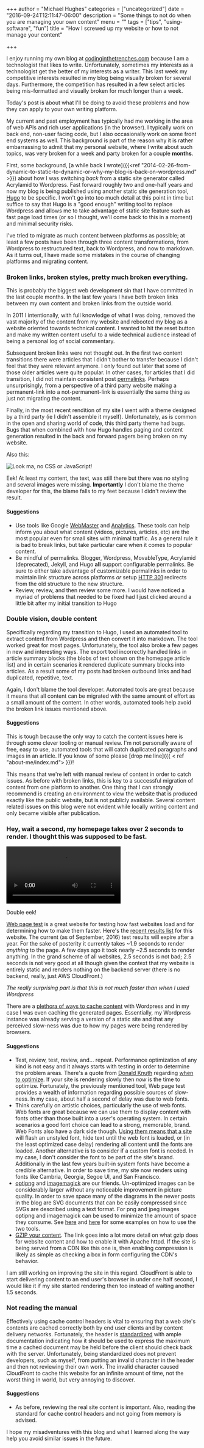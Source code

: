 +++
author = "Michael Hughes"
categories = ["uncategorized"]
date = "2016-09-24T12:11:47-06:00"
description = "Some things to not do when you are managing your own content"
menu = ""
tags = ["tips", "using-software", "fun"]
title = "How I screwed up my website or how to not manage your content"

+++

I enjoy running my own blog at [codinginthetrenches.com][1] because I am a technologist that likes to write. Unfortunately,
sometimes my interests as a technologist get the better of my interests as a writer. This last week my competitive interests
resulted in my blog being visually broken for several days. Furthermore, the competition has resulted in a few select articles being
mis-formatted and visually broken for much longer than a week. 

Today's post is about what I'll be doing to avoid these problems and how they can apply to your own writing platform.

[1]: https://www.codinginthetrenches.com "Coding in the Trenches"
<!--more-->

My current and past employment has typically had me working in the area of web APIs and rich user applications (in the browser). I
typically work on back end, non-user facing code, but I also occasionally work on some front end systems as well. This background
is part of the reason why it is rather embarrassing to admit that my personal website, where I write about such topics, was very broken for a
week and party broken for a couple **months**. 

First, some background, [a while back I wrote]({{<ref "2014-02-26-from-dynamic-to-static-to-dynamic-or-why-my-blog-is-back-on-wordpress.md" >}}) about how I was switching *back* from a static site generator called Acrylamid to 
Wordpress. Fast forward roughly two and one-half years and now my blog is being published using another static site generation tool,
[Hugo][3] to be specific. I won't go into too much detail at this point in time but suffice to say that Hugo is a "good enough" writing tool to replace
Wordpress and allows me to take advantage of static site feature such as fast page load times (or so I thought, we'll come back to this in a moment)
 and minimal security risks.

I've tried to migrate as much content between platforms as possible; at least a few posts have been through three content transformations, 
from Wordpress to restructured text, back to Wordpress, and now to markdown. As it turns out, I have made some mistakes in the course of
changing platforms and migrating content.

### Broken links, broken styles, pretty much broken everything.

This is probably the biggest web development sin that I have committed in the last couple months. In the last few years I have both
broken links between my own content and broken links from the outside world.

In 2011 I intentionally, with full knowledge of what I was doing, removed the vast majority of the content from my website and rebooted my blog
as a website oriented towards technical content. I wanted to hit the reset button and make my written content useful to a wide technical audience instead of
being a personal log of social commentary.

Subsequent broken links were not thought out. In the first two content transitions there were articles that I didn't bother to
transfer because I didn't feel that they were relevant anymore. I only found out later that some of those older articles were quite popular. In other cases,
for articles that I did transition, I did not maintain consistent post [permalinks][4]. Perhaps unsurprisingly, from a perspective of a third party website
 making a permanent-link into a not-permanent-link is essentially the same thing as just not migrating the content.

Finally, in the most recent rendition of my site I went with a theme designed by a third party (ie I didn't assemble it myself). Unfortunately, as is common
in the open and sharing world of code, this third party theme had bugs. Bugs that when combined with how Hugo handles paging and content generation resulted
in the back and forward pagers being broken on my website.

Also this:

![Look ma, no CSS or JavaScript!](/images/2016-09-24-screwing-up/1_screen_doc.jpg "Look ma, no CSS or JavaScript!")

Eek! At least my content, the text, was still there but there was no styling and several images were missing. **Importantly** I don't blame the theme developer
for this, the blame falls to my feet because I didn't review the result.

#### Suggestions

- Use tools like Google [WebMaster][5] and [Analytics][6]. These tools can help inform you about what content (videos, pictures, articles, etc) are the most popular
  even for small sites with minimal traffic. As a general rule it is bad to break links, but take particular care when it comes to popular content.
- Be mindful of permalinks. Blogger, Wordpress, MovableType, Acrylamid (deprecated), Jekyll, and Hugo **all** support configurable permalinks. Be sure to either take
  advantage of customizable permalinks in order to maintain link structure across platforms *or* setup [HTTP 301][7] redirects from the old structure to the new structure.
- Review, review, and then review some more. I would have noticed a myriad of problems that needed to be fixed had I just clicked around a little bit after my 
  initial transition to Hugo

### Double vision, double content

Specifically regarding my transition to Hugo, I used an automated tool to extract content from Wordpress and then convert it into markdown. The tool worked great for most
pages. Unfortunately, the tool also broke a few pages in new and interesting ways. The export tool incorrectly handled links in article summary blocks (the blobs of text 
shown on the homepage article list) and in certain scenarios it rendered duplicate summary blocks into articles. As a result some of my posts had broken outbound
links and had duplicated, repetitive, text. 

Again, I don't blame the tool developer. Automated tools are great because it means that all content can be migrated with the same amount of effort as a small amount of the content.
In other words, automated tools help avoid the broken link issues mentioned above.

#### Suggestions

This is tough because the only way to catch the content issues here is through some clever tooling or manual review. I'm not personally aware of free, easy to use, automated tools
that will catch duplicated paragraphs and images in an article. If you know of some please [drop me line]({{ <  ref "about-me/index.md"> }})!

This means that we're left with manual review of content in order to catch issues. As before with broken links, this is key to a successful migration of content from one platform
to another. One thing that I can strongly recommend is creating an environment to view the website that is produced exactly like the public website, but is not
publicly available. Several content related issues on this blog were not evident while locally writing content and only became visible after publication.

### Hey, wait a second, my homepage takes over 2 seconds to render. I thought this was supposed to be fast.

<video controls>
 <source src="/images/2016-09-24-screwing-up/codinginthetrenches-com-load-filmstrip-post-compression.mp4" type="video/mp4">
</video>

Double eek!

[Web page test][9] is a great website for testing how fast websites load and for determining how to make them faster. Here's the [recent results list][10] for this website. The current (as of September, 2016) 
test results will expire after a year. For the sake of posterity it currently takes ~1.9 seconds to render *anything* to the page. A few days ago
it took nearly ~2.5 seconds to render anything. In the grand scheme of all websites, 2.5 seconds is not bad; 2.5 seconds is not very good at all though given the context that my 
website is entirely static and renders nothing on the backend server (there is no backend, really, just AWS CloudFront.)

_The really surprising part is that this is not much faster than when I used Wordpress_

There are a [plethora of ways to cache content][11] with Wordpress and in my case I was even caching the generated pages. Essentially, my Wordpress instance was already serving a
version of a static site and that any perceived slow-ness was due to how my pages were being rendered by browsers.

#### Suggestions

- Test, review, test, review, and... repeat. Performance optimization of any kind is not easy and it always starts with testing in order to determine the problem areas. There's a
  quote from [Donald Knuth][13] regarding [when to optimize][12]. If your site is rendering slowly then *now* is the time to optimize. Fortunately, the previously mentioned tool, 
  Web page test provides a wealth of information regarding possible sources of slow-ness. In my case, about half a second of delay was due to web fonts.
- Think carefully on artistic choices, particularly the use of web fonts. Web fonts are great because we can use them to display content with fonts other than those built into a
  user's operating system. In certain scenarios a good font choice can lead to a strong, memorable, brand. Web Fonts also have a dark side though. [Using them means that a site][14]
  will flash an unstyled font, hide text until the web font is loaded, or (in the least optimized case delay) rendering all content until the fonts are loaded. Another alternative
  is to consider if a custom font is needed. In my case, I don't consider the font to be part of the site's brand. Additionally in the last few years built-in system fonts
  have become a credible alternative. In order to save time, my site now renders using fonts like Cambria, Georgia, Segoe UI, and San Francisco.
- [optipng][15] and [imagemagick][16] are our friends. Un-optimized images can be considerably larger without any noticeable improvement in picture quality. In order to save space
  many of the diagrams in the newer posts in the blog are SVG documents that can be easily compressed since SVGs are described using a text format. For png and jpeg images
  optipng and imagemagick can be used to minimize the amount of space they consume. See [here][17] and [here][18] for some examples on how to use the two tools.
- [GZIP your content][19]. The link goes into a lot more detail on what gzip does for website content and how to enable it with Apache httpd. If the site is being served from
  a CDN like this one is, then enabling compression is likely as simple as checking a box in form configuring the CDN's behavior.

I am still working on improving the site in this regard. CloudFront is able to start delivering content to an end user's browser in under one half second, I would like
it if my site started rendering then too instead of waiting another 1.5 seconds.

### Not reading the manual

Effectively using cache control headers is vital to ensuring that a web site's contents are cached correctly both by end user clients and by content delivery networks.
Fortunately, the header is [standardized][20] with ample documentation indicating how it should be used to express the maximum time a cached document may be held before
the client should check back with the server. Unfortunately, being standardized does not prevent developers, such as myself, from putting an invalid character in the header
and then not reviewing their own work. The invalid character caused CloudFront to cache this website for an infinite amount of time, not the worst thing in world,
but very annoying to discover. 

#### Suggestions

- As before, reviewing the real site content is important. Also, reading the standard for cache control headers and not going from memory is advised.

I hope my misadventures with this blog and what I learned along the way help you avoid similar issues in the future.

[3]: https://gohugo.io/ "Hugo"
[4]: https://codex.wordpress.org/Glossary#Permalink "Permalink"
[5]: https://www.google.com/webmasters "Google WebMaster"
[6]: https://www.google.com/analytics "Google Analytics"
[7]: https://en.wikipedia.org/wiki/HTTP_301 "HTTP 301 Moved Permanently"
[9]: https://www.webpagetest.org "Web page test"
[10]: https://www.webpagetest.org/testlog.php?days=365&filter=codinginthetrenches "Recent results"
[11]: https://wordpress.org/plugins/w3-total-cache/ "W3 Total Cache"
[12]: https://www.bing.com/search?q=premature%20optimization%20is%20the%20root%20of%20all%20evil "Premature Optimization is the root of all evil"
[13]: https://en.wikipedia.org/wiki/Donald_Knuth "Donald Knuth"
[14]: http://www.html5rocks.com/en/tutorials/webfonts/quick/#toc-fout "Webfonts"
[15]: http://optipng.sourceforge.net/ "Optipng"
[16]: http://www.imagemagick.org/script/index.php "imagemagick"
[17]: https://github.com/msh9/codinginthetrenches.com/blob/master/utilities/optimize-jpg.ps1 "Optimize JPEG"
[18]: https://github.com/msh9/codinginthetrenches.com/blob/master/utilities/optimize-png.ps1 "Optimize PNG"
[19]: https://betterexplained.com/articles/how-to-optimize-your-site-with-gzip-compression/ "GZIP"
[20]: http://www.w3.org/Protocols/rfc2616/rfc2616-sec14.html#sec14.9 "Cache Control Header"